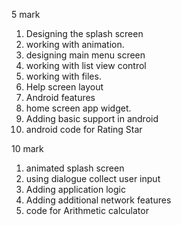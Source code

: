 5 mark
1. Designing the splash screen
2. working with animation.
3. designing main menu screen
4. working with list view control
5. working with files.
6. Help screen layout
7. Android features
8. home screen app widget.
9. Adding basic support in android
10. android code for Rating Star 

10 mark
1. animated splash screen
2. using dialogue collect user input
3. Adding application logic
4. Adding additional network features
5. code for Arithmetic calculator